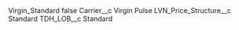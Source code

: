 <?xml version="1.0" encoding="UTF-8"?>
<CustomMetadata xmlns="http://soap.sforce.com/2006/04/metadata" xmlns:xsi="http://www.w3.org/2001/XMLSchema-instance" xmlns:xsd="http://www.w3.org/2001/XMLSchema">
    <label>Virgin_Standard</label>
    <protected>false</protected>
    <values>
        <field>Carrier__c</field>
        <value xsi:type="xsd:string">Virgin Pulse</value>
    </values>
    <values>
        <field>LVN_Price_Structure__c</field>
        <value xsi:type="xsd:string">Standard</value>
    </values>
    <values>
        <field>TDH_LOB__c</field>
        <value xsi:type="xsd:string">Standard</value>
    </values>
</CustomMetadata>
